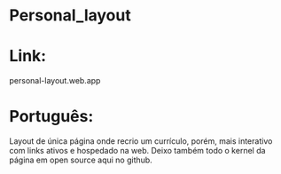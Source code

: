 # Personal_layout
 <h1>Link:</h1>
 <div>personal-layout.web.app</div>
 <h1>Português:</h1>
 <div>Layout de única página onde recrio um currículo, porém, mais interativo com links ativos e hospedado na web. Deixo também todo o kernel da página em open source aqui no github.</div>
